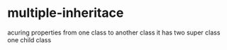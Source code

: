 # multiple-inheritace
acuring properties from one class to another class it has two super class one child class
